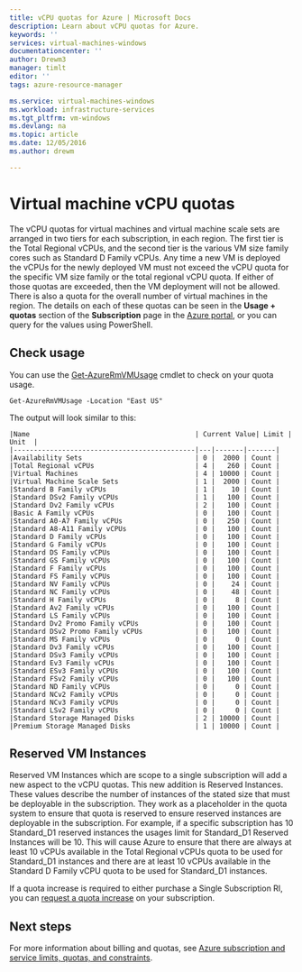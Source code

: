```yaml
---
title: vCPU quotas for Azure | Microsoft Docs
description: Learn about vCPU quotas for Azure.
keywords: ''
services: virtual-machines-windows
documentationcenter: ''
author: Drewm3
manager: timlt
editor: ''
tags: azure-resource-manager

ms.service: virtual-machines-windows
ms.workload: infrastructure-services
ms.tgt_pltfrm: vm-windows
ms.devlang: na
ms.topic: article
ms.date: 12/05/2016
ms.author: drewm

---
```



# Virtual machine vCPU quotas

The vCPU quotas for virtual machines and virtual machine scale sets are arranged in two tiers for each subscription, in each region. The first tier is the Total Regional vCPUs, and the second tier is the various VM size family cores such as Standard D Family vCPUs. Any time a new VM is deployed the vCPUs for the newly deployed VM must not exceed the vCPU quota for the specific VM size family or the total regional vCPU quota. If either of those quotas are exceeded, then the VM deployment will not be allowed. There is also a quota for the overall number of virtual machines in the region. The details on each of these quotas can be seen in the **Usage + quotas** section of the **Subscription** page in the [Azure portal](https://portal.azure.com), or you can query for the values using PowerShell.

 
## Check usage

You can use the [Get-AzureRmVMUsage](/powershell/module/azurerm.compute/get-azurermvmusage) cmdlet to check on your quota usage.

```azurepowershell-interactive
Get-AzureRmVMUsage -Location "East US"
```

The output will look similar to this:

```
|Name                                         | Current Value| Limit | Unit  | 
|---------------------------------------------|---|-------|-------|
|Availability Sets                            | 0 |  2000 | Count | 
|Total Regional vCPUs                         | 4 |   260 | Count | 
|Virtual Machines                             | 4 | 10000 | Count | 
|Virtual Machine Scale Sets                   | 1 |  2000 | Count | 
|Standard B Family vCPUs                      | 1 |    10 | Count | 
|Standard DSv2 Family vCPUs                   | 1 |   100 | Count | 
|Standard Dv2 Family vCPUs                    | 2 |   100 | Count | 
|Basic A Family vCPUs                         | 0 |   100 | Count | 
|Standard A0-A7 Family vCPUs                  | 0 |   250 | Count | 
|Standard A8-A11 Family vCPUs                 | 0 |   100 | Count | 
|Standard D Family vCPUs                      | 0 |   100 | Count | 
|Standard G Family vCPUs                      | 0 |   100 | Count | 
|Standard DS Family vCPUs                     | 0 |   100 | Count | 
|Standard GS Family vCPUs                     | 0 |   100 | Count | 
|Standard F Family vCPUs                      | 0 |   100 | Count | 
|Standard FS Family vCPUs                     | 0 |   100 | Count | 
|Standard NV Family vCPUs                     | 0 |    24 | Count | 
|Standard NC Family vCPUs                     | 0 |    48 | Count | 
|Standard H Family vCPUs                      | 0 |     8 | Count | 
|Standard Av2 Family vCPUs                    | 0 |   100 | Count | 
|Standard LS Family vCPUs                     | 0 |   100 | Count | 
|Standard Dv2 Promo Family vCPUs              | 0 |   100 | Count | 
|Standard DSv2 Promo Family vCPUs             | 0 |   100 | Count | 
|Standard MS Family vCPUs                     | 0 |     0 | Count | 
|Standard Dv3 Family vCPUs                    | 0 |   100 | Count | 
|Standard DSv3 Family vCPUs                   | 0 |   100 | Count | 
|Standard Ev3 Family vCPUs                    | 0 |   100 | Count | 
|Standard ESv3 Family vCPUs                   | 0 |   100 | Count | 
|Standard FSv2 Family vCPUs                   | 0 |   100 | Count | 
|Standard ND Family vCPUs                     | 0 |     0 | Count | 
|Standard NCv2 Family vCPUs                   | 0 |     0 | Count | 
|Standard NCv3 Family vCPUs                   | 0 |     0 | Count | 
|Standard LSv2 Family vCPUs                   | 0 |     0 | Count | 
|Standard Storage Managed Disks               | 2 | 10000 | Count | 
|Premium Storage Managed Disks                | 1 | 10000 | Count | 
```


## Reserved VM Instances
Reserved VM Instances which are scope to a single subscription will add a new aspect to the vCPU quotas. This new addition is <VM Size> Reserved Instances. These values describe the number of instances of the stated size that must be deployable in the subscription. They work as a placeholder in the quota system to ensure that quota is reserved to ensure reserved instances are deployable in the subscription. For example, if a specific subscription has 10 Standard_D1 reserved instances the usages limit for Standard_D1 Reserved Instances will be 10. This will cause Azure to ensure that there are always at least 10 vCPUs available in the Total Regional vCPUs quota to be used for Standard_D1 instances and there are at least 10 vCPUs available in the Standard D Family vCPU quota to be used for Standard_D1 instances.

If a quota increase is required to either purchase a Single Subscription RI, you can [request a quota increase](https://docs.microsoft.com/azure/azure-supportability/resource-manager-core-quotas-request) on your subscription.

## Next steps

For more information about billing and quotas, see [Azure subscription and service limits, quotas, and constraints](https://docs.microsoft.com/azure/azure-subscription-service-limits?toc=/azure/billing/TOC.json).